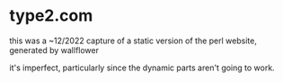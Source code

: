 
# type2.com

this was a ~12/2022 capture of a static version of the perl website, generated by wallflower

it's imperfect, particularly since the dynamic parts aren't going to work.



